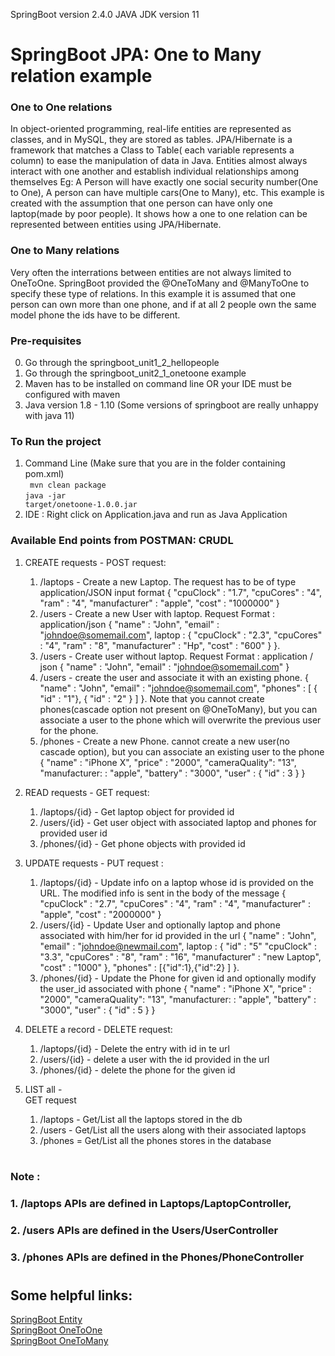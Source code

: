 SpringBoot version 2.4.0
JAVA JDK version 11

# SpringBoot JPA: One to Many relation example

### One to One relations
In object-oriented programming, real-life entities are represented as classes, and in MySQL, they are stored as tables. JPA/Hibernate is a framework that matches a Class to Table(
each variable represents a column) to ease the manipulation of data in Java. Entities almost always interact with one another and establish individual relationships among 
themselves Eg: A Person will have exactly one social security number(One to One), A person can have multiple cars(One to Many), etc. This example is created with the assumption
that one person can have only one laptop(made by poor people). It shows how a one to one relation can be represented between entities using JPA/Hibernate.

### One to Many relations
Very often the interrations between entities are not always limited to OneToOne. SpringBoot provided the @OneToMany and @ManyToOne to specify these type of relations. In this example it is assumed that one person can own more than one phone, and if at all 2 people own the same model phone the ids have to be different.


### Pre-requisites

0. Go through the springboot_unit1_2_hellopeople
1. Go through the springboot_unit2_1_onetoone example
2. Maven has to be installed on command line OR your IDE must be configured with maven
3. Java version 1.8 - 1.10 (Some versions of springboot are really unhappy with java 11)

### To Run the project 
1. Command Line (Make sure that you are in the folder containing pom.xml)</br>
<code> mvn clean package</code></br>
<code>java -jar target/onetoone-1.0.0.jar</code>
2. IDE : Right click on Application.java and run as Java Application

### Available End points from POSTMAN: CRUDL
1. CREATE requests - 
POST request: 
    1. /laptops - Create a new Laptop. The request has to be of type application/JSON input format 
    {
        "cpuClock" : "1.7",
        "cpuCores"  : "4",
        "ram"   : "4",
        "manufacturer" : "apple",
        "cost" : "1000000"
    }
    2. /users - Create a new User with laptop. Request Format : application/json
    {
        "name" : "John",
        "email"  : "johndoe@somemail.com",
        laptop   : {
            "cpuClock" : "2.3",
            "cpuCores"  : "4",
            "ram"   : "8",
            "manufacturer" : "Hp",
            "cost" : "600"
        }
    }. 
    3. /users - Create user without laptop. Request Format : application / json
    {
        "name" : "John",
        "email"  : "johndoe@somemail.com"
    }
    4. /users - create the user and associate it with an existing phone.
    {
        "name" : "John",
        "email" : "johndoe@somemail.com",
        "phones" : [
            { "id" : "1"},
            { "id" : "2" }
        ]
    }. Note that you cannot create phones(cascade option not present on @OneToMany), but you can associate a user to the phone which will overwrite the previous user for the phone.
    4. /phones - Create a new Phone. cannot create a new user(no cascade option), but you can associate an existing user to the phone 
    {
        "name" : "iPhone X",
        "price" : "2000",
        "cameraQuality": "13",
        "manufacturer: : "apple",
        "battery" : "3000",
        "user" : {
            "id" : 3
        }
    }
2. READ requests -
GET request:
    1. /laptops/{id} - Get laptop object for provided id
    2. /users/{id} - Get user object with associated laptop and phones for provided user id
    3. /phones/{id} - Get phone objects with provided id

3. UPDATE requests -
PUT request : 
    1. /laptops/{id} - Update info on a laptop whose id is provided on the URL. The modified info is sent in the body of the message
    {
        "cpuClock" : "2.7",
        "cpuCores"  : "4",
        "ram"   : "4",
        "manufacturer" : "apple",
        "cost" : "2000000"
    }
    2. /users/{id} - Update User and optionally laptop and phone associated with him/her for id provided in the url
    {
        "name" : "John",
        "email"  : "johndoe@newmail.com",
        laptop   : {
            "id" : "5"
            "cpuClock" : "3.3",
            "cpuCores"  : "8",
            "ram"   : "16",
            "manufacturer" : "new Laptop",
            "cost" : "1000"
        },
        "phones" : [{"id":1},{"id":2} ]
    }.
    3. /phones/{id} - Update the Phone for given id and optionally modify the user_id associated with phone
     {
        "name" : "iPhone X",
        "price" : "2000",
        "cameraQuality": "13",
        "manufacturer: : "apple",
        "battery" : "3000",
        "user" : {
            "id" : 5
        }
    }
4. DELETE a record - 
 DELETE request:
    1. /laptops/{id} - Delete the entry with id in te url
    2. /users/{id} - delete a user with the id provided in the url
    3. /phones/{id} - delete the phone for the given id

5. LIST all -  
GET request
    1. /laptops - Get/List all the laptops stored in the db
    2. /users - Get/List all the users along with their associated laptops
    3. /phones = Get/List all the phones stores in the database

#

### Note :
### 1. /laptops APIs are defined in Laptops/LaptopController, 
### 2. /users APIs are defined in the Users/UserController
### 3. /phones APIs are defined in the Phones/PhoneController

# 
## Some helpful links:
[SpringBoot Entity](https://www.baeldung.com/jpa-entities)   
[SpringBoot OneToOne](https://www.baeldung.com/jpa-one-to-one)    
[SpringBoot OneToMany](https://www.baeldung.com/hibernate-one-to-many)


